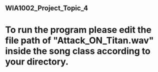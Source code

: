 ## WIA1002_Project_Topic_4
# To run the program please edit the file path of "Attack_ON_Titan.wav" inside the song class according to your directory. 
